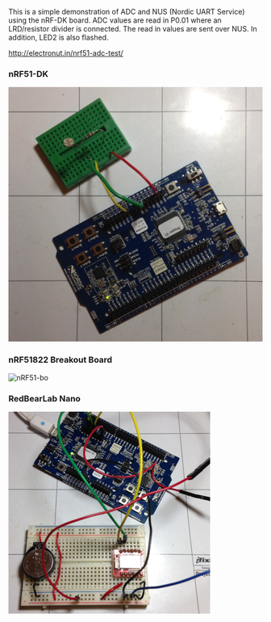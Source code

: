 This is a simple demonstration of ADC and NUS (Nordic UART Service) using 
the nRF-DK board. ADC values are read in P0.01 where an LRD/resistor 
divider is connected. The read in values are sent over NUS. In addition, 
LED2 is also flashed.

http://electronut.in/nrf51-adc-test/

### nRF51-DK

![nRF51-DK LDR setup](nrf-ldr-main.jpg "nRF51-DK LDR setup")

### nRF51822 Breakout Board

![nRF51-bo](nRF51-BO-SWD-DK "nRF51-bo setup")

### RedBearLab Nano

![rbl-nano-swd](rbl-nano-swd.jpg "rbl-nano-swd setup")
